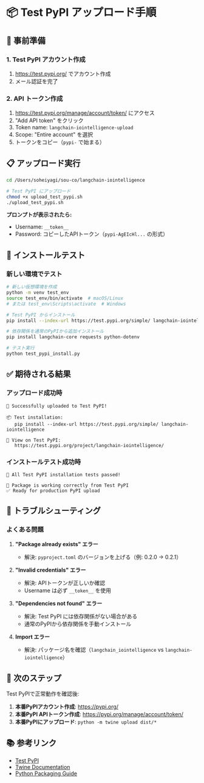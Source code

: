 # 📦 Test PyPI アップロード手順

## 🚀 事前準備

### 1. Test PyPI アカウント作成
1. https://test.pypi.org/ でアカウント作成
2. メール認証を完了

### 2. API トークン作成
1. https://test.pypi.org/manage/account/token/ にアクセス
2. "Add API token" をクリック
3. Token name: `langchain-iointelligence-upload`
4. Scope: "Entire account" を選択
5. トークンをコピー（`pypi-` で始まる）

## 📋 アップロード実行

```bash
cd /Users/soheiyagi/sou-co/langchain-iointelligence

# Test PyPI にアップロード
chmod +x upload_test_pypi.sh
./upload_test_pypi.sh
```

**プロンプトが表示されたら:**
- Username: `__token__`
- Password: コピーしたAPIトークン（`pypi-AgEIcHl...` の形式）

## 🧪 インストールテスト

### 新しい環境でテスト
```bash
# 新しい仮想環境を作成
python -m venv test_env
source test_env/bin/activate  # macOS/Linux
# または test_env\Scripts\activate  # Windows

# Test PyPI からインストール
pip install --index-url https://test.pypi.org/simple/ langchain-iointelligence

# 依存関係を通常のPyPIから追加インストール
pip install langchain-core requests python-dotenv

# テスト実行
python test_pypi_install.py
```

## ✅ 期待される結果

### アップロード成功時
```
🎉 Successfully uploaded to Test PyPI!

📦 Test installation:
   pip install --index-url https://test.pypi.org/simple/ langchain-iointelligence

🔗 View on Test PyPI:
   https://test.pypi.org/project/langchain-iointelligence/
```

### インストールテスト成功時
```
🎉 All Test PyPI installation tests passed!

📝 Package is working correctly from Test PyPI
✅ Ready for production PyPI upload
```

## 🚨 トラブルシューティング

### よくある問題

1. **"Package already exists" エラー**
   - 解決: `pyproject.toml` のバージョンを上げる（例: 0.2.0 → 0.2.1）

2. **"Invalid credentials" エラー**
   - 解決: APIトークンが正しいか確認
   - Username は必ず `__token__` を使用

3. **"Dependencies not found" エラー**
   - 解決: Test PyPI には依存関係がない場合がある
   - 通常のPyPIから依存関係を手動インストール

4. **Import エラー**
   - 解決: パッケージ名を確認（`langchain_iointelligence` vs `langchain-iointelligence`）

## 🎯 次のステップ

Test PyPIで正常動作を確認後:

1. **本番PyPIアカウント作成**: https://pypi.org/
2. **本番PyPI APIトークン作成**: https://pypi.org/manage/account/token/
3. **本番PyPIにアップロード**: `python -m twine upload dist/*`

## 📚 参考リンク

- [Test PyPI](https://test.pypi.org/)
- [Twine Documentation](https://twine.readthedocs.io/)
- [Python Packaging Guide](https://packaging.python.org/)
